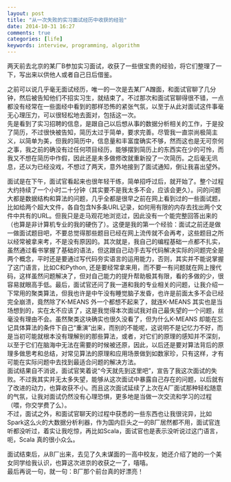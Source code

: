 ```yaml
---
layout: post
title: "从一次失败的实习面试经历中收获的经验"
date: 2014-10-31 16:27
comments: true
categories: [life]
keywords: interview, programming, algorithm
---
```


两天前去北京的某厂B参加实习面试，收获了一些很宝贵的经验，将它们整理了一下，写出来以供他人或者自己日后借鉴。<!--more-->  

之前可以说几乎毫无面试经历，唯一的一次是去某厂A蹭面，和面试官聊了几分钟，然后被告知他们不招实习生，就结束了。不过那次和面试官聊得很不错，一点都没有经常在一些面经中看到的那样恐怖的紧张气氛，以至于从此对面试这件事毫无心理压力，可以很轻松地去面对，包括这一次。  
先是看到了实习招聘的信息，是跟自己以后想从事的数据分析相关的工作，于是投了简历，不过很快被告知，简历太过于简单，要求完善。尽管我一直崇尚极简主义，以简单为美，但我的简历中，信息量和丰富度确实不够，然而这也是无可奈何之事，我之前的确没有过任何项目经历，能够摆到简历上的东西实在少的可怜，而我又不想在简历中作假，因此还是未多做修改就重新投了一次简历。之后毫无讯息，还以为已经没戏，不想过了两天，意外地接到了面试通知，倒让我喜出望外。  

面试是在下午，面试官看起来也很年轻干练，简单招呼过后，就开始了。整个过程大约持续了一个小时二十分钟（其实要不是我太多不会，应该会更久）。问的问题大都是数据结构和算法的问题，几乎全都是很早之前在网上看到过的一些面试题，比如给两个超大文件，各自包含N多条URL记录，如何用有限的内存去找出两个文件中共有的URL。但我只是走马观花地浏览过，因此没有一个能完整回答出来的（也算是非计算机专业的我的硬伤了）。这便是我的第一个经验：面试之前还是做一做面试题目吧，不要总觉得那些题目已经在网上流传就不会再考，这些题目之所以经常被拿来考，不是没有原因的。其次就是，我自己的编程基础一点都不扎实，虽然通过看书掌握了基础的语法，但这跟自己动手去写代码解决实际的问题完全是两个概念，平时还是要通过写代码夯实语言的运用能力，否则，其实并不能说掌握了这门语言，比如C和Python, 还是要经常拿来用，而不要一有问题就在网上搜代码，这样虽然问题解决了，但对自己能力的提升帮助极其有限，看的多做的少，很容易就眼高手低。最后，面试官还问了我一道和我的专业相关的问题，让我介绍一下常用的聚类算法，但我也许是中午没有睡觉脑子发昏，也许是前面太多不会已经完全崩溃，竟然除了K-MEANS 外一个都想不起来了，就连K-MEANS 其实也是当场想到的，实在太不应该了，这是我觉得本次面试我对自己最失望的一个问题，丝毫没有理由不会。虽然聚类这块确实也很久没看了，但为什么K-MEANS 却能在忘记具体算法的条件下自己“重演”出来，而别的不能呢，这说明不是记忆力不好，而是当初可能就根本没有理解别的那些算法，或者，对它们的原理的感知并不深刻，以至于它们在脑海中无法在需要的时候被还原，因此，以后还是要对算法背后的原理多做思考和总结，对常见算法的原理和应用场景做到如数家珍，只有这样，才有可能在实际问题中去找到最适合问题的解决方法。   
面试结果自不消说，面试官笑着说“今天就先到这里吧”，宣告了我这次面试的失败。不过我其实并无太多失望，能够从这次面试中暴露自己存在的问题，以后就有了改进的动力，也算收获不小。而且这次面试延续了上次在A厂面试那种轻松随意的气氛，让我对面试仍然没有心理恐惧，更多地是当做一次交流和学习的过程（喂，你交学费了么）。   
不过，面试之外，和面试官聊天的过程中获悉的一些东西也让我很诧异，比如Spark这么火的大数据分析利器，作为国内巨头之一的B厂居然都不用，面试官连听都没听过，着实让我吃惊，再比如Scala，面试官也是表示没听说过这门语言，呃，Scala 真的很小众么。  

面试结束后，从B厂出来，去见了久未谋面的一高中校友，她还介绍了她的一个美女同学给我认识，也算这次进京的收获之一了，嘻嘻。  
最后再说一句，就一句：B厂那个前台真的好漂亮！
